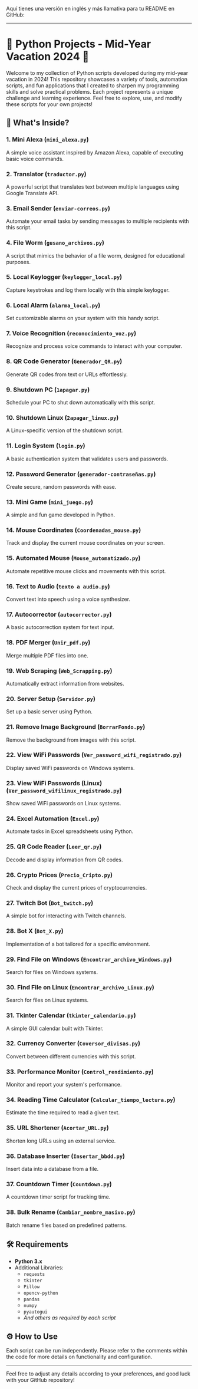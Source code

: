 Aquí tienes una versión en inglés y más llamativa para tu README en GitHub:

---

# 🐍 Python Projects - Mid-Year Vacation 2024 🌟

Welcome to my collection of Python scripts developed during my mid-year vacation in 2024! This repository showcases a variety of tools, automation scripts, and fun applications that I created to sharpen my programming skills and solve practical problems. Each project represents a unique challenge and learning experience. Feel free to explore, use, and modify these scripts for your own projects!

## 🚀 What's Inside?

### 1. **Mini Alexa (`mini_alexa.py`)**  
A simple voice assistant inspired by Amazon Alexa, capable of executing basic voice commands.

### 2. **Translator (`traductor.py`)**  
A powerful script that translates text between multiple languages using Google Translate API.

### 3. **Email Sender (`enviar-correos.py`)**  
Automate your email tasks by sending messages to multiple recipients with this script.

### 4. **File Worm (`gusano_archivos.py`)**  
A script that mimics the behavior of a file worm, designed for educational purposes.

### 5. **Local Keylogger (`keylogger_local.py`)**  
Capture keystrokes and log them locally with this simple keylogger.

### 6. **Local Alarm (`alarma_local.py`)**  
Set customizable alarms on your system with this handy script.

### 7. **Voice Recognition (`reconocimiento_voz.py`)**  
Recognize and process voice commands to interact with your computer.

### 8. **QR Code Generator (`Generador_QR.py`)**  
Generate QR codes from text or URLs effortlessly.

### 9. **Shutdown PC (`1apagar.py`)**  
Schedule your PC to shut down automatically with this script.

### 10. **Shutdown Linux (`2apagar_linux.py`)**  
A Linux-specific version of the shutdown script.

### 11. **Login System (`login.py`)**  
A basic authentication system that validates users and passwords.

### 12. **Password Generator (`generador-contraseñas.py`)**  
Create secure, random passwords with ease.

### 13. **Mini Game (`mini_juego.py`)**  
A simple and fun game developed in Python.

### 14. **Mouse Coordinates (`Coordenadas_mouse.py`)**  
Track and display the current mouse coordinates on your screen.

### 15. **Automated Mouse (`Mouse_automatizado.py`)**  
Automate repetitive mouse clicks and movements with this script.

### 16. **Text to Audio (`texto a audio.py`)**  
Convert text into speech using a voice synthesizer.

### 17. **Autocorrector (`autocorrector.py`)**  
A basic autocorrection system for text input.

### 18. **PDF Merger (`Unir_pdf.py`)**  
Merge multiple PDF files into one.

### 19. **Web Scraping (`Web_Scrapping.py`)**  
Automatically extract information from websites.

### 20. **Server Setup (`Servidor.py`)**  
Set up a basic server using Python.

### 21. **Remove Image Background (`BorrarFondo.py`)**  
Remove the background from images with this script.

### 22. **View WiFi Passwords (`Ver_password_wifi_registrado.py`)**  
Display saved WiFi passwords on Windows systems.

### 23. **View WiFi Passwords (Linux) (`Ver_password_wifilinux_registrado.py`)**  
Show saved WiFi passwords on Linux systems.

### 24. **Excel Automation (`Excel.py`)**  
Automate tasks in Excel spreadsheets using Python.

### 25. **QR Code Reader (`Leer_qr.py`)**  
Decode and display information from QR codes.

### 26. **Crypto Prices (`Precio_Cripto.py`)**  
Check and display the current prices of cryptocurrencies.

### 27. **Twitch Bot (`Bot_twitch.py`)**  
A simple bot for interacting with Twitch channels.

### 28. **Bot X (`Bot_X.py`)**  
Implementation of a bot tailored for a specific environment.

### 29. **Find File on Windows (`Encontrar_archivo_Windows.py`)**  
Search for files on Windows systems.

### 30. **Find File on Linux (`Encontrar_archivo_Linux.py`)**  
Search for files on Linux systems.

### 31. **Tkinter Calendar (`tkinter_calendario.py`)**  
A simple GUI calendar built with Tkinter.

### 32. **Currency Converter (`Coversor_divisas.py`)**  
Convert between different currencies with this script.

### 33. **Performance Monitor (`Control_rendimiento.py`)**  
Monitor and report your system's performance.

### 34. **Reading Time Calculator (`Calcular_tiempo_lectura.py`)**  
Estimate the time required to read a given text.

### 35. **URL Shortener (`Acortar_URL.py`)**  
Shorten long URLs using an external service.

### 36. **Database Inserter (`Insertar_bbdd.py`)**  
Insert data into a database from a file.

### 37. **Countdown Timer (`Countdown.py`)**  
A countdown timer script for tracking time.

### 38. **Bulk Rename (`Cambiar_nombre_masivo.py`)**  
Batch rename files based on predefined patterns.

## 🛠 Requirements

- **Python 3.x**
- Additional Libraries:
  - `requests`
  - `tkinter`
  - `Pillow`
  - `opencv-python`
  - `pandas`
  - `numpy`
  - `pyautogui`
  - *And others as required by each script*

## ⚙️ How to Use

Each script can be run independently. Please refer to the comments within the code for more details on functionality and configuration.

---

Feel free to adjust any details according to your preferences, and good luck with your GitHub repository!
